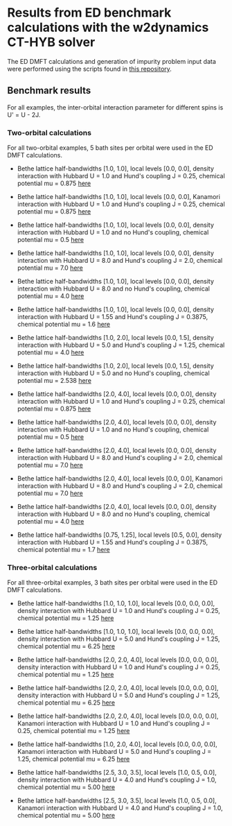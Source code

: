 # Results from ED benchmark calculations with the w2dynamics CT-HYB solver

The ED DMFT calculations and generation of impurity problem input data were performed using the scripts found in [this repository](https://github.com/alexkowalski/w2d-ed-benchmark-generator).

## Benchmark results

For all examples, the inter-orbital interaction parameter for different spins is U' = U - 2J.

### Two-orbital calculations

For all two-orbital examples, 5 bath sites per orbital were used in the ED DMFT calculations.

* Bethe lattice half-bandwidths [1.0, 1.0], local levels [0.0, 0.0], density interaction with Hubbard U = 1.0 and Hund's coupling J = 0.25, chemical potential mu = 0.875 [here](2orb_bws1.0_lvls0.0_densU1.0_J0.25_mu0.875)

* Bethe lattice half-bandwidths [1.0, 1.0], local levels [0.0, 0.0], Kanamori interaction with Hubbard U = 1.0 and Hund's coupling J = 0.25, chemical potential mu = 0.875 [here](2orb_bws1.0_lvls0.0_kanU1.0_J0.25_mu0.875)

* Bethe lattice half-bandwidths [1.0, 1.0], local levels [0.0, 0.0], density interaction with Hubbard U = 1.0 and no Hund's coupling, chemical potential mu = 0.5 [here](2orb_bws1.0_lvls0.0_densU1.0_J0.0_mu0.5)

* Bethe lattice half-bandwidths [1.0, 1.0], local levels [0.0, 0.0], density interaction with Hubbard U = 8.0 and Hund's coupling J = 2.0, chemical potential mu = 7.0 [here](2orb_bws1.0_lvls0.0_densU8.0_J2.0_mu7.0)

* Bethe lattice half-bandwidths [1.0, 1.0], local levels [0.0, 0.0], density interaction with Hubbard U = 8.0 and no Hund's coupling, chemical potential mu = 4.0 [here](2orb_bws1.0_lvls0.0_densU8.0_J0.0_mu4.0)

* Bethe lattice half-bandwidths [1.0, 1.0], local levels [0.0, 0.0], density interaction with Hubbard U = 1.55 and Hund's coupling J = 0.3875, chemical potential mu = 1.6 [here](2orb_bws1.0_lvls0.0_densU1.55_J0.3875_mu1.6)

* Bethe lattice half-bandwidths [1.0, 2.0], local levels [0.0, 1.5], density interaction with Hubbard U = 5.0 and Hund's coupling J = 1.25, chemical potential mu = 4.0 [here](2orb_bws1.0_2.0_lvls0.0_1.5_densU5.0_J1.25_mu4.0)

* Bethe lattice half-bandwidths [1.0, 2.0], local levels [0.0, 1.5], density interaction with Hubbard U = 5.0 and no Hund's coupling, chemical potential mu = 2.538 [here](2orb_bws1.0_2.0_lvls0.0_1.5_densU5.0_J0.0_mu2.538)

* Bethe lattice half-bandwidths [2.0, 4.0], local levels [0.0, 0.0], density interaction with Hubbard U = 1.0 and Hund's coupling J = 0.25, chemical potential mu = 0.875 [here](2orb_bws2.0_4.0_lvls0.0_densU1.0_J0.25_mu0.875)

* Bethe lattice half-bandwidths [2.0, 4.0], local levels [0.0, 0.0], density interaction with Hubbard U = 1.0 and no Hund's coupling, chemical potential mu = 0.5 [here](2orb_bws2.0_4.0_lvls0.0_densU1.0_J0.0_mu0.5)

* Bethe lattice half-bandwidths [2.0, 4.0], local levels [0.0, 0.0], density interaction with Hubbard U = 8.0 and Hund's coupling J = 2.0, chemical potential mu = 7.0 [here](2orb_bws2.0_4.0_lvls0.0_densU8.0_J2.0_mu7.0)

* Bethe lattice half-bandwidths [2.0, 4.0], local levels [0.0, 0.0], Kanamori interaction with Hubbard U = 8.0 and Hund's coupling J = 2.0, chemical potential mu = 7.0 [here](2orb_bws2.0_4.0_lvls0.0_kanU8.0_J2.0_mu7.0)

* Bethe lattice half-bandwidths [2.0, 4.0], local levels [0.0, 0.0], density interaction with Hubbard U = 8.0 and no Hund's coupling, chemical potential mu = 4.0 [here](2orb_bws2.0_4.0_lvls0.0_densU8.0_J0.0_mu4.0)

* Bethe lattice half-bandwidths [0.75, 1.25], local levels [0.5, 0.0], density interaction with Hubbard U = 1.55 and Hund's coupling J = 0.3875, chemical potential mu = 1.7 [here](2orb_bws0.75_1.25_lvls0.5_0.0_densU1.55_J0.3875_mu1.7)

### Three-orbital calculations

For all three-orbital examples, 3 bath sites per orbital were used in the ED DMFT calculations.

* Bethe lattice half-bandwidths [1.0, 1.0, 1.0], local levels [0.0, 0.0, 0.0], density interaction with Hubbard U = 1.0 and Hund's coupling J = 0.25, chemical potential mu = 1.25 [here](3orb_bws1.0_lvls0.0_densU1.0_J0.25_mu1.25)

* Bethe lattice half-bandwidths [1.0, 1.0, 1.0], local levels [0.0, 0.0, 0.0], density interaction with Hubbard U = 5.0 and Hund's coupling J = 1.25, chemical potential mu = 6.25 [here](3orb_bws1.0_lvls0.0_densU5.0_J1.25_mu6.25)

* Bethe lattice half-bandwidths [2.0, 2.0, 4.0], local levels [0.0, 0.0, 0.0], density interaction with Hubbard U = 1.0 and Hund's coupling J = 0.25, chemical potential mu = 1.25 [here](3orb_bws2.0_2.0_4.0_lvls0.0_densU1.0_J0.25_mu1.25)

* Bethe lattice half-bandwidths [2.0, 2.0, 4.0], local levels [0.0, 0.0, 0.0], density interaction with Hubbard U = 5.0 and Hund's coupling J = 1.25, chemical potential mu = 6.25 [here](3orb_bws2.0_2.0_4.0_lvls0.0_densU5.0_J1.25_mu6.25)

* Bethe lattice half-bandwidths [2.0, 2.0, 4.0], local levels [0.0, 0.0, 0.0], Kanamori interaction with Hubbard U = 1.0 and Hund's coupling J = 0.25, chemical potential mu = 1.25 [here](3orb_bws2.0_2.0_4.0_lvls0.0_kanU1.0_J0.25_mu1.25)

* Bethe lattice half-bandwidths [1.0, 2.0, 4.0], local levels [0.0, 0.0, 0.0], Kanamori interaction with Hubbard U = 5.0 and Hund's coupling J = 1.25, chemical potential mu = 6.25 [here](3orb_bws1.0_2.0_4.0_lvls0.0_kanU5.0_J1.25_mu6.25)

* Bethe lattice half-bandwidths [2.5, 3.0, 3.5], local levels [1.0, 0.5, 0.0], density interaction with Hubbard U = 4.0 and Hund's coupling J = 1.0, chemical potential mu = 5.00 [here](3orb_bws2.5_3.0_3.5_lvls1.0_0.5_0.0_densU4.0_J1.0_mu5.00)

* Bethe lattice half-bandwidths [2.5, 3.0, 3.5], local levels [1.0, 0.5, 0.0], Kanamori interaction with Hubbard U = 4.0 and Hund's coupling J = 1.0, chemical potential mu = 5.00 [here](3orb_bws2.5_3.0_3.5_lvls1.0_0.5_0.0_kanU4.0_J1.0_mu5.00)
